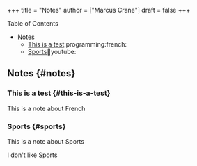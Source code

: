 +++
title = "Notes"
author = ["Marcus Crane"]
draft = false
+++

<div class="ox-hugo-toc toc">
<div></div>

<div class="heading">Table of Contents</div>

- [Notes](#notes)
    - [This is a test](#this-is-a-test):programming:french:
    - [Sports](#sports):wrestling:youtube:

</div>
<!--endtoc-->



## Notes {#notes}


### This is a test {#this-is-a-test}

This is a note about French


### Sports {#sports}

This is a note about Sports

I don't like Sports
